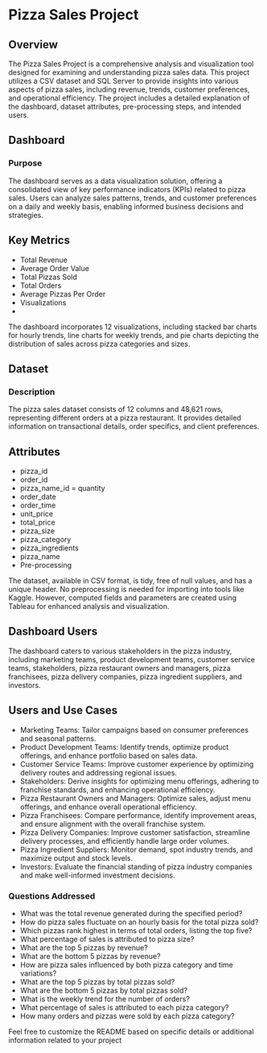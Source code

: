 # Pizza Sales Project

## Overview
The Pizza Sales Project is a comprehensive analysis and visualization tool designed for examining and understanding pizza sales data. This project utilizes a CSV dataset and SQL Server to provide insights into various aspects of pizza sales, including revenue, trends, customer preferences, and operational efficiency. The project includes a detailed explanation of the dashboard, dataset attributes, pre-processing steps, and intended users.

## Dashboard
### Purpose
The dashboard serves as a data visualization solution, offering a consolidated view of key performance indicators (KPIs) related to pizza sales. Users can analyze sales patterns, trends, and customer preferences on a daily and weekly basis, enabling informed business decisions and strategies.

## Key Metrics
- Total Revenue
- Average Order Value
- Total Pizzas Sold
- Total Orders
- Average Pizzas Per Order
- Visualizations
- 
The dashboard incorporates 12 visualizations, including stacked bar charts for hourly trends, line charts for weekly trends, and pie charts depicting the distribution of sales across pizza categories and sizes.

## Dataset
### Description
The pizza sales dataset consists of 12 columns and 48,621 rows, representing different orders at a pizza restaurant. It provides detailed information on transactional details, order specifics, and client preferences.

## Attributes
- pizza_id
- order_id
- pizza_name_id
= quantity
- order_date
- order_time
- unit_price
- total_price
- pizza_size
- pizza_category
- pizza_ingredients
- pizza_name
- Pre-processing

The dataset, available in CSV format, is tidy, free of null values, and has a unique header. No preprocessing is needed for importing into tools like Kaggle. However, computed fields and parameters are created using Tableau for enhanced analysis and visualization.

## Dashboard Users
The dashboard caters to various stakeholders in the pizza industry, including marketing teams, product development teams, customer service teams, stakeholders, pizza restaurant owners and managers, pizza franchisees, pizza delivery companies, pizza ingredient suppliers, and investors.

## Users and Use Cases
- Marketing Teams: Tailor campaigns based on consumer preferences and seasonal patterns.
- Product Development Teams: Identify trends, optimize product offerings, and enhance portfolio based on sales data.
- Customer Service Teams: Improve customer experience by optimizing delivery routes and addressing regional issues.
- Stakeholders: Derive insights for optimizing menu offerings, adhering to franchise standards, and enhancing operational efficiency.
- Pizza Restaurant Owners and Managers: Optimize sales, adjust menu offerings, and enhance overall operational efficiency.
- Pizza Franchisees: Compare performance, identify improvement areas, and ensure alignment with the overall franchise system.
- Pizza Delivery Companies: Improve customer satisfaction, streamline delivery processes, and efficiently handle large order volumes.
- Pizza Ingredient Suppliers: Monitor demand, spot industry trends, and maximize output and stock levels.
- Investors: Evaluate the financial standing of pizza industry companies and make well-informed investment decisions.

### Questions Addressed
- What was the total revenue generated during the specified period?
- How do pizza sales fluctuate on an hourly basis for the total pizza sold?
- Which pizzas rank highest in terms of total orders, listing the top five?
- What percentage of sales is attributed to pizza size?
- What are the top 5 pizzas by revenue?
- What are the bottom 5 pizzas by revenue?
- How are pizza sales influenced by both pizza category and time variations?
- What are the top 5 pizzas by total pizzas sold?
- What are the bottom 5 pizzas by total pizzas sold?
- What is the weekly trend for the number of orders?
- What percentage of sales is attributed to each pizza category?
- How many orders and pizzas were sold by each pizza category?

  
  
Feel free to customize the README based on specific details or additional information related to your project

